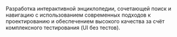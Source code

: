 Разработка интерактивной энциклопедии, сочетающей поиск и навигацию с использованием современных подходов к проектированию и обеспечением высокого качества за счёт комплексного тестирования (UI без тестов). 
